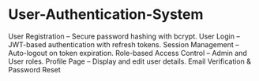 # User-Authentication-System
User Registration – Secure password hashing with bcrypt. User Login – JWT-based authentication with refresh tokens. Session Management – Auto-logout on token expiration. Role-based Access Control – Admin and User roles. Profile Page – Display and edit user details. Email Verification &amp; Password Reset
